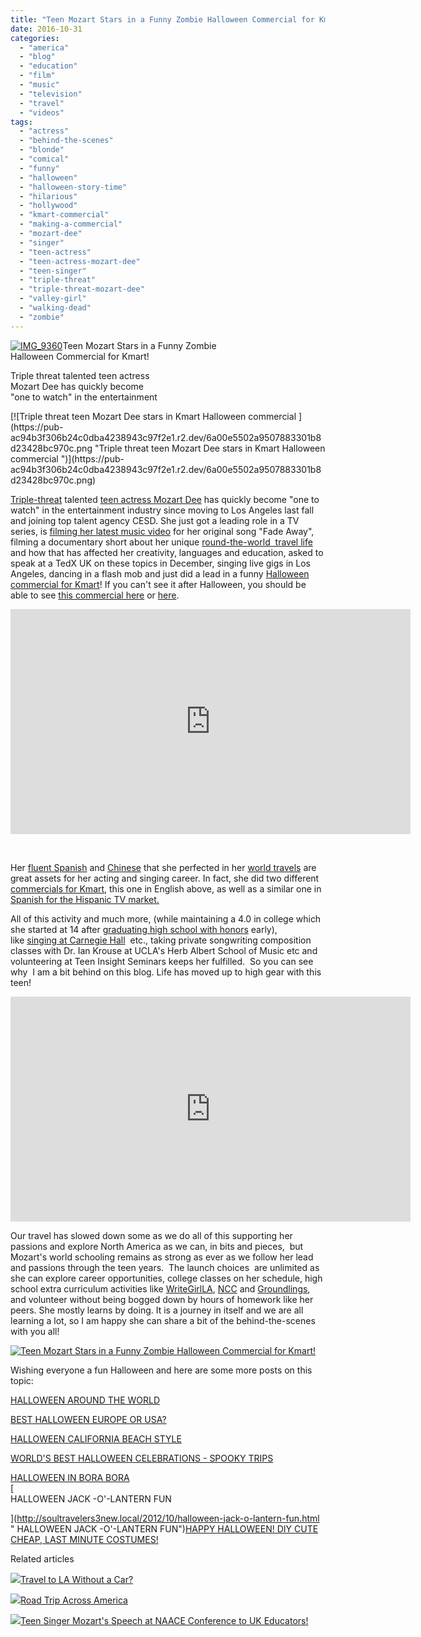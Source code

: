 ```yaml
---
title: "Teen Mozart Stars in a Funny Zombie Halloween Commercial for Kmart!"
date: 2016-10-31
categories: 
  - "america"
  - "blog"
  - "education"
  - "film"
  - "music"
  - "television"
  - "travel"
  - "videos"
tags: 
  - "actress"
  - "behind-the-scenes"
  - "blonde"
  - "comical"
  - "funny"
  - "halloween"
  - "halloween-story-time"
  - "hilarious"
  - "hollywood"
  - "kmart-commercial"
  - "making-a-commercial"
  - "mozart-dee"
  - "singer"
  - "teen-actress"
  - "teen-actress-mozart-dee"
  - "teen-singer"
  - "triple-threat"
  - "triple-threat-mozart-dee"
  - "valley-girl"
  - "walking-dead"
  - "zombie"
---
```


[![IMG_9360](https://pub-ac94b3f306b24c0dba4238943c97f2e1.r2.dev/6a00e5502a9507883301b7c8aa59bb970b.jpg "IMG_9360")](https://pub-ac94b3f306b24c0dba4238943c97f2e1.r2.dev/6a00e5502a9507883301b7c8aa59bb970b.jpg)Teen Mozart Stars in a Funny Zombie  
Halloween Commercial for Kmart!   
  
Triple threat talented teen actress  
Mozart Dee has quickly become  
"one to watch" in the entertainment 

<!--more--> [![Triple threat teen Mozart Dee stars in Kmart Halloween commercial ](https://pub-ac94b3f306b24c0dba4238943c97f2e1.r2.dev/6a00e5502a9507883301b8d23428bc970c.png "Triple threat teen Mozart Dee stars in Kmart Halloween commercial ")](https://pub-ac94b3f306b24c0dba4238943c97f2e1.r2.dev/6a00e5502a9507883301b8d23428bc970c.png)  
  
  
[Triple-threat](http://soultravelers3new.local/2016/03/mozart-sings-her-original-song-dear-heart-official-music-video.html "Triple-threat talented teen Mozart Dee ") talented [teen actress Mozart Dee](http://soultravelers3new.local/2016/04/mozart-wins-best-actress-award-.html "triple threat teen actress Mozart Dee") has quickly become "one to watch" in the entertainment industry since moving to Los Angeles last fall and joining top talent agency CESD. She just got a leading role in a TV series, is [filming her latest music video](http://soultravelers3new.local/2016/06/mozart-dees-music-video-ignite-premieres-at-chinese-theatre-in-dances-with-films-festival-.html "Mozart Dee wins award for music video") for her original song "Fade Away", filming a documentary short about her unique [round-the-world  travel life](http://soultravelers3new.local/2013/09/the-most-well-traveled-child-in-the-whole-world.html "Mozart Dee most traveled child in the world ") and how that has affected her creativity, languages and education, asked to speak at a TedX UK on these topics in December, singing live gigs in Los Angeles, dancing in a flash mob and just did a lead in a funny [Halloween commercial for Kmart](https://www.youtube.com/watch?v=uoKDTKmMKNg "Mozart dee in funny halloween commercial for kmart")! If you can't see it after Halloween, you should be able to see [this commercial here](https://www.ispot.tv/ad/AWHn/kmart-stampede "kmart commercial ") or [here](https://www.instagram.com/p/BMKO1GVhQY1/?taken-by=muzicbymozart "Mozart Dee instagram muzicbyMozart").   
  

<iframe allowfullscreen src="https://www.youtube.com/embed/uoKDTKmMKNg?rel=0" width="640" height="360" frameborder="0"></iframe>

   
  
Her [fluent Spanish](http://soultravelers3new.local/2013/07/bilingual-baby-learning-spanish-as-2nd-language.html "Bilingual baby") and [Chinese](http://soultravelers3new.local/2013/06/fluent-mandarin.html "Fluent in Mandarin Chinese ") that she perfected in her [world travels](http://soultravelers3new.local/2014/04/world-as-my-middle-school-the-atlantic-soultravelers3.html "growing up around the world best education") are great assets for her acting and singing career. In fact, she did two different [commercials for Kmart](https://www.youtube.com/watch?v=zZp91tIMxDM "Funny kmart halloween commercial "), this one in English above, as well as a similar one in [Spanish for the Hispanic TV market.](https://www.ispot.tv/ad/AWJk/kmart-zombis-spanish "kmart zombis spanish commercial ")  
  
All of this activity and much more, (while maintaining a 4.0 in college which she started at 14 after [graduating high school with honors](https://www.youtube.com/watch?v=A-Ll5fCeVws "Mozart Dee graduating high school at 14") early), like [singing at Carnegie Hall](http://soultravelers3new.local/2016/05/15-year-old-mozart-sings-at-carnegie-hall-.html "Mozart Dee singing at Carnegie Hall")  etc., taking private songwriting composition classes with Dr. Ian Krouse at UCLA's Herb Albert School of Music etc and volunteering at Teen Insight Seminars keeps her fulfilled.  So you can see why  I am a bit behind on this blog. Life has moved up to high gear with this teen!  
  

<iframe allowfullscreen src="https://www.youtube.com/embed/zZp91tIMxDM" width="640" height="360" frameborder="0"></iframe>

  
  
Our travel has slowed down some as we do all of this supporting her passions and explore North America as we can, in bits and pieces,  but Mozart's world schooling remains as strong as ever as we follow her lead and passions through the teen years.  The launch choices  are unlimited as she can explore career opportunities, college classes on her schedule, high school extra curriculum activities like [WriteGirlLA](http://www.writegirl.org "write girl LA"), [NCC](http://nationalchildrenschorus.com "national children's chorus") and [Groundlings](http://www.groundlings.com "the groundlings"), and volunteer without being bogged down by hours of homework like her peers. She mostly learns by doing. It is a journey in itself and we are all learning a lot, so I am happy she can share a bit of the behind-the-scenes with you all!  
  
[![Teen Mozart Stars in a Funny Zombie Halloween Commercial for Kmart! ](https://pub-ac94b3f306b24c0dba4238943c97f2e1.r2.dev/6a00e5502a9507883301b7c8aa8dc7970b.png "Teen Mozart Stars in a Funny Zombie Halloween Commercial for Kmart! ")](https://pub-ac94b3f306b24c0dba4238943c97f2e1.r2.dev/6a00e5502a9507883301b7c8aa8dc7970b.png)  
  
  
Wishing everyone a fun Halloween and here are some more posts on this topic:  
  
[HALLOWEEN AROUND THE WORLD](http://soultravelers3new.local/2011/10/halloween-around-the-world.html "HALLOWEEN AROUND THE WORLD")  
  
[BEST HALLOWEEN EUROPE OR USA?](http://soultravelers3new.local/2009/10/best-halloween-europe-or-us-conde-nast-youtube-video-social-media-twitter-nyc-wendy-perrin.html "halloween in Europe and USA")  
  
[HALLOWEEN CALIFORNIA BEACH STYLE](http://soultravelers3new.local/2011/10/enchanting-halloween-california-style-1.html "HALLOWEEN IN CALIFORNIA")  
  
[WORLD'S BEST HALLOWEEN CELEBRATIONS - SPOOKY TRIPS](http://soultravelers3new.local/2012/10/worlds-best-halloween-celebrations-spooky-trips.html "WORLD'S BEST HALLOWEEN CELEBRATIONS - SPOOKY TRIPS")  
  
[HALLOWEEN IN BORA BORA](http://soultravelers3new.local/2010/10/happy-halloween-traveling-around-the-world-celebrations-for-kids.html "HALLOWEEN IN BORA BORA")  
[  
HALLOWEEN JACK -O'-LANTERN FUN  
  
](http://soultravelers3new.local/2012/10/halloween-jack-o-lantern-fun.html " HALLOWEEN JACK -O'-LANTERN FUN")[HAPPY HALLOWEEN! DIY CUTE CHEAP, LAST MINUTE COSTUMES!](http://soultravelers3new.local/2015/10/happy-halloween-diy-cute-cheap-costume.html "DIY CUTE CHEAP COSTUMES FOR HALLOWEEN LAST MINUTE ")

Related articles

[![](http://i.zemanta.com/355703992_80_80.jpg)](http://soultravelers3new.local/2015/08/travel-to-la-without-a-car-.html)[Travel to LA Without a Car?](http://soultravelers3new.local/2015/08/travel-to-la-without-a-car-.html)

[![](http://i.zemanta.com/354543600_80_80.jpg)](http://soultravelers3new.local/2015/07/road-trip-across-america.html)[Road Trip Across America](http://soultravelers3new.local/2015/07/road-trip-across-america.html)

[![](http://i.zemanta.com/341931598_80_80.jpg)](http://soultravelers3new.local/2015/05/teen-singer-mozarts-speech-at-naace-conference-to-uk-educators.html)[Teen Singer Mozart's Speech at NAACE Conference to UK Educators!](http://soultravelers3new.local/2015/05/teen-singer-mozarts-speech-at-naace-conference-to-uk-educators.html)
